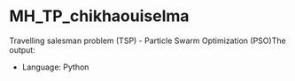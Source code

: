 # MH_TP_chikhaouiselma
Travelling salesman problem (TSP) - Particle Swarm Optimization (PSO)The output:
- Language: Python



